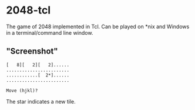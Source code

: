 2048-tcl
========

The game of 2048 implemented in Tcl. Can be played on *nix and Windows in a terminal/command line window.

"Screenshot"
------------

    [   8][   2][   2]......
    ........................
    ............[  2*]......
    ........................
    
    Move (hjkl)?

The star indicates a new tile.
